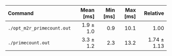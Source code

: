| Command | Mean [ms] | Min [ms] | Max [ms] | Relative |
|:---|---:|---:|---:|---:|
| `./opt_m2r_primecount.out` | 1.9 ± 1.0 | 0.9 | 10.1 | 1.00 |
| `./primecount.out` | 3.3 ± 1.2 | 2.3 | 13.2 | 1.74 ± 1.13 |
